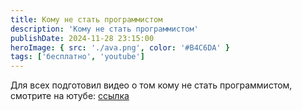 ```yaml
---
title: Кому не стать программистом
description: 'Кому не стать программистом'
publishDate: 2024-11-28 23:15:00
heroImage: { src: './ava.png', color: '#B4C6DA' }
tags: ['бесплатно', 'youtube']
---
```


Для всех подготовил видео о том кому не стать программистом, смотрите на ютубе: [ссылка](https://youtu.be/85aN8Q5Pvq0)
